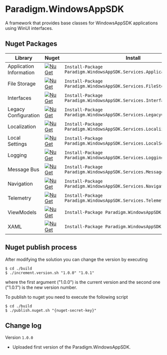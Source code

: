 # Paradigm.WindowsAppSDK
A framework that provides base classes for WindowsAppSDK applications using WinUI interfaces.

## Nuget Packages
| Library    | Nuget | Install
|-|-|-|
| Application Information       | [![NuGet](https://img.shields.io/nuget/v/Paradigm.WindowsAppSDK.Services.ApplicationInformation.svg)](https://www.nuget.org/packages/Paradigm.WindowsAppSDK.Services.ApplicationInformation/)            | `Install-Package Paradigm.WindowsAppSDK.Services.ApplicationInformation` |
| File Storage      | [![NuGet](https://img.shields.io/nuget/v/Paradigm.WindowsAppSDK.Services.FileStorage.svg)](https://www.nuget.org/packages/Paradigm.WindowsAppSDK.Services.FileStorage/)      | `Install-Package Paradigm.WindowsAppSDK.Services.FileStorage` |
| Interfaces | [![NuGet](https://img.shields.io/nuget/v/Paradigm.WindowsAppSDK.Services.Interfaces.svg)](https://www.nuget.org/packages/Paradigm.WindowsAppSDK.Services.Interfaces/) | `Install-Package Paradigm.WindowsAppSDK.Services.Interfaces` |
| Legacy Configuration | [![NuGet](https://img.shields.io/nuget/v/Paradigm.WindowsAppSDK.Services.LegacyConfiguration.svg)](https://www.nuget.org/packages/Paradigm.WindowsAppSDK.Services.LegacyConfiguration/)  | `Install-Package Paradigm.WindowsAppSDK.Services.LegacyConfiguration` |
| Localization | [![NuGet](https://img.shields.io/nuget/v/Paradigm.WindowsAppSDK.Services.Localization.svg)](https://www.nuget.org/packages/Paradigm.WindowsAppSDK.Services.Localization/)  | `Install-Package Paradigm.WindowsAppSDK.Services.Localization` |
| Local Settings | [![NuGet](https://img.shields.io/nuget/v/Paradigm.WindowsAppSDK.Services.LocalSettings.svg)](https://www.nuget.org/packages/Paradigm.WindowsAppSDK.Services.LocalSettings/)  | `Install-Package Paradigm.WindowsAppSDK.Services.LocalSettings` |
| Logging | [![NuGet](https://img.shields.io/nuget/v/Paradigm.WindowsAppSDK.Services.Logging.svg)](https://www.nuget.org/packages/Paradigm.WindowsAppSDK.Services.Logging/)  | `Install-Package Paradigm.WindowsAppSDK.Services.Logging` |
| Message Bus | [![NuGet](https://img.shields.io/nuget/v/Paradigm.WindowsAppSDK.Services.MessageBus.svg)](https://www.nuget.org/packages/Paradigm.WindowsAppSDK.Services.MessageBus/)  | `Install-Package Paradigm.WindowsAppSDK.Services.MessageBus` |
| Navigation | [![NuGet](https://img.shields.io/nuget/v/Paradigm.WindowsAppSDK.Services.Navigation.svg)](https://www.nuget.org/packages/Paradigm.WindowsAppSDK.Services.Navigation/)  | `Install-Package Paradigm.WindowsAppSDK.Services.Navigation` |
| Telemetry | [![NuGet](https://img.shields.io/nuget/v/Paradigm.WindowsAppSDK.Services.Telemetry.svg)](https://www.nuget.org/packages/Paradigm.WindowsAppSDK.Services.Telemetry/)  | `Install-Package Paradigm.WindowsAppSDK.Services.Telemetry` |
| ViewModels | [![NuGet](https://img.shields.io/nuget/v/Paradigm.WindowsAppSDK.ViewModels.svg)](https://www.nuget.org/packages/Paradigm.WindowsAppSDK.ViewModels/)  | `Install-Package Paradigm.WindowsAppSDK.ViewModels` |
| XAML | [![NuGet](https://img.shields.io/nuget/v/Paradigm.WindowsAppSDK.Xaml.svg)](https://www.nuget.org/packages/Paradigm.WindowsAppSDK.Xaml/)  | `Install-Package Paradigm.WindowsAppSDK.Xaml` |

## Nuget publish process
After modifying the solution you can change the version by executing
```shell
$ cd ./build
$ ./increment.version.sh "1.0.0" "1.0.1"
```
where the first argument ("1.0.0") is the current version and the second one ("1.0.1") is the new version number.


To publish to nuget you need to execute the following script
```shell
$ cd ./build
$ ./publish.nuget.sh "{nuget-secret-key}"
```

## Change log

Version `1.0.0`
- Uploaded first version of the Paradigm.WindowsAppSDK.